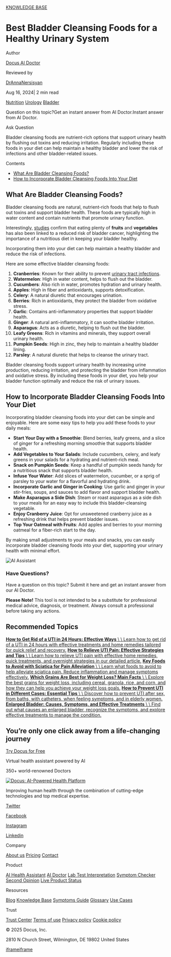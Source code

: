 [KNOWLEDGE BASE](https://docus.ai/knowledge-base)

# Best Bladder Cleansing Foods for a Healthy Urinary System

Author

[Docus AI Doctor](https://docus.ai/ai-doctor)

Reviewed by

[DrAnnaNersisyan](https://docus.ai/author/dr-anna-nersisyan)

Aug 16, 2024\| 2 min read

[Nutrition](https://docus.ai/tags/nutrition) [Urology](https://docus.ai/tags/urology) [Bladder](https://docus.ai/tags/bladder)

Question on this topic?Get an instant answer from AI Doctor.Instant answer from AI Doctor.

Ask Question

Bladder cleansing foods are nutrient-rich options that support urinary health by flushing out toxins and reducing irritation. Regularly including these foods in your diet can help maintain a healthy bladder and lower the risk of infections and other bladder-related issues.

Contents

- [What Are Bladder Cleansing Foods?](https://docus.ai/knowledge-base/bladder-cleansing-foods#what-are-bladder-cleansing-foods)
- [How to Incorporate Bladder Cleansing Foods Into Your Diet](https://docus.ai/knowledge-base/bladder-cleansing-foods#how-to-incorporate-bladder-cleansing-foods-into-your-diet)

## What Are Bladder Cleansing Foods?

Bladder cleansing foods are natural, nutrient-rich foods that help to flush out toxins and support bladder health. These foods are typically high in water content and contain nutrients that promote urinary function.

Interestingly, [studies](https://www.mdpi.com/2072-6643/15/17/3812) confirm that eating plenty of **fruits** and **vegetables** has also been linked to a reduced risk of bladder cancer, highlighting the importance of a nutritious diet in keeping your bladder healthy.

Incorporating them into your diet can help maintain a healthy bladder and reduce the risk of infections.

Here are some effective bladder cleansing foods:

01. **Cranberries**: Known for their ability to prevent [urinary tract infections](https://docus.ai/tags/uti).
02. **Watermelon**: High in water content, helps to flush out the bladder.
03. **Cucumbers**: Also rich in water, promotes hydration and urinary health.
04. **Apples**: High in fiber and antioxidants, supports detoxification.
05. **Celery**: A natural diuretic that encourages urination.
06. **Berries**: Rich in antioxidants, they protect the bladder from oxidative stress.
07. **Garlic**: Contains anti-inflammatory properties that support bladder health.
08. **Ginger**: A natural anti-inflammatory, it can soothe bladder irritation.
09. **Asparagus**: Acts as a diuretic, helping to flush out the bladder.
10. **Leafy Greens**: Rich in vitamins and minerals, they support overall urinary health.
11. **Pumpkin Seeds**: High in zinc, they help to maintain a healthy bladder lining.
12. **Parsley**: A natural diuretic that helps to cleanse the urinary tract.

Bladder cleansing foods support urinary health by increasing urine production, reducing irritation, and protecting the bladder from inflammation and oxidative stress. By including these foods in your diet, you help your bladder function optimally and reduce the risk of urinary issues.

## How to Incorporate Bladder Cleansing Foods Into Your Diet

Incorporating bladder cleansing foods into your diet can be simple and enjoyable. Here are some easy tips to help you add these foods to your daily meals:

- **Start Your Day with a Smoothie**: Blend berries, leafy greens, and a slice of ginger for a refreshing morning smoothie that supports bladder health.
- **Add Vegetables to Your Salads**: Include cucumbers, celery, and leafy greens in your salads for a hydrating and nutrient-rich meal.
- **Snack on Pumpkin Seeds**: Keep a handful of pumpkin seeds handy for a nutritious snack that supports bladder health.
- **Infuse Your Water**: Add slices of watermelon, cucumber, or a sprig of parsley to your water for a flavorful and hydrating drink.
- **Incorporate Garlic and Ginger in Cooking**: Use garlic and ginger in your stir-fries, soups, and sauces to add flavor and support bladder health.
- **Make Asparagus a Side Dish**: Steam or roast asparagus as a side dish to your meals for an easy way to include this bladder-cleansing vegetable.
- **Enjoy Cranberry Juice**: Opt for unsweetened cranberry juice as a refreshing drink that helps prevent bladder issues.
- **Top Your Oatmeal with Fruits**: Add apples and berries to your morning oatmeal for a fiber-rich start to the day.

By making small adjustments to your meals and snacks, you can easily incorporate bladder cleansing foods into your diet, supporting your urinary health with minimal effort.

![AI Assistant](https://docus.ai/images/small-assistant.png)

### Have Questions?

Have a question on this topic? Submit it here and get an instant answer from our AI Doctor.

**Please Note!** This tool is not intended to be a substitute for professional medical advice, diagnosis, or treatment. Always consult a professional before taking any actions.

## Recommended Topics

[**How to Get Rid of a UTI in 24 Hours: Effective Ways** \\
\\
Learn how to get rid of a UTI in 24 hours with effective treatments and home remedies tailored for quick relief and recovery.](https://docus.ai/knowledge-base/get-rid-of-uti-in-24-hours) [**How to Relieve UTI Pain: Effective Strategies and Tips** \\
\\
Learn how to relieve UTI pain with effective home remedies, quick treatments, and overnight strategies in our detailed article.](https://docus.ai/knowledge-base/how-to-relieve-uti-pain) [**Key Foods to Avoid with Sciatica for Pain Alleviation** \\
\\
Learn what foods to avoid to help alleviate sciatica pain. Reduce inflammation and manage symptoms effectively.](https://docus.ai/knowledge-base/foods-to-avoid-with-sciatica) [**Which Grains Are Best for Weight Loss? Main Facts** \\
\\
Explore the best grains for weight loss, including cereal, granola, rice, and corn, and how they can help you achieve your weight loss goals.](https://docus.ai/knowledge-base/best-grains-for-weight-loss) [**How to Prevent UTI in Different Cases: Essential Tips** \\
\\
Discover how to prevent UTI after sex, from baths, with catheters, when feeling symptoms, and in elderly women.](https://docus.ai/knowledge-base/how-to-prevent-uti) [**Enlarged Bladder: Causes, Symptoms, and Effective Treatments** \\
\\
Find out what causes an enlarged bladder, recognize the symptoms, and explore effective treatments to manage the condition.](https://docus.ai/knowledge-base/enlarged-bladder)

## You’re only one click away from a life-changing journey

[Try Docus for Free](https://my.docus.ai/auth/signup)

Virtual health assistant powered by AI

350+ world-renowned Doctors

[![Docus: AI-Powered Health Platform](https://docus.ai/docus-dark-logo.svg)](https://docus.ai/)

Improving human health through the combination of cutting-edge technologies and top medical expertise.

[Twitter](https://twitter.com/docus_ai)

[Facebook](https://www.facebook.com/docusai)

[Instagram](https://www.instagram.com/docus.ai/)

[Linkedin](https://www.linkedin.com/company/docusai/)

Company

[About us](https://docus.ai/about-us) [Pricing](https://docus.ai/pricing) [Contact](https://docus.ai/contact)

Product

[AI Health Assistant](https://docus.ai/ai-health-assistant) [AI Doctor](https://docus.ai/ai-doctor) [Lab Test Interpretation](https://docus.ai/lab-test-interpretation) [Symptom Checker](https://docus.ai/symptom-checker) [Second Opinion](https://docus.ai/second-opinion) [Live Product Status](https://docus.statuspage.io/)

Resources

[Blog](https://docus.ai/blog) [Knowledge Base](https://docus.ai/knowledge-base) [Symptoms Guide](https://docus.ai/symptoms-guide) [Glossary](https://docus.ai/glossary) [Use Cases](https://docus.ai/use-cases)

Trust

[Trust Center](https://trust.docus.ai/) [Terms of use](https://docus.ai/terms-of-use) [Privacy policy](https://docus.ai/privacy-policy) [Cookie policy](https://docus.ai/cookie-policy)

© 2025 Docus, Inc.

2810 N Church Street, Wilmington, DE 19802 United States

[iframe](https://td.doubleclick.net/td/ga/rul?tid=G-C1NR4HEC74&gacid=701123684.1741380483&gtm=45je5362v874030715z8849365654za200zb849365654&dma=0&gcs=G1--&gcd=13l3l3R3l5l1&npa=0&pscdl=noapi&aip=1&fledge=1&frm=0&tag_exp=102067808~102482433~102539968~102587591~102640600~102693808~102717422~102788824~102814060&z=1339127017)[iframe](https://td.doubleclick.net/td/rul/11076298198?random=1741380482998&cv=11&fst=1741380482998&fmt=3&bg=ffffff&guid=ON&async=1&gtm=45je5362v874030715z8849365654za200zb849365654&gcd=13l3l3R3l5l1&dma=0&tag_exp=102067808~102482433~102539968~102587591~102640600~102693808~102717422~102788824~102814060&u_w=1280&u_h=1024&url=https%3A%2F%2Fdocus.ai%2Fknowledge-base%2Fbladder-cleansing-foods&hn=www.googleadservices.com&frm=0&tiba=Best%20Bladder%20Cleansing%20Foods%20for%20a%20Healthy%20Urinary%20System&npa=0&pscdl=noapi&auid=1616209654.1741380483&uaa=&uab=&uafvl=&uamb=0&uam=&uap=&uapv=&uaw=0&fledge=1&data=event%3Dgtag.config)